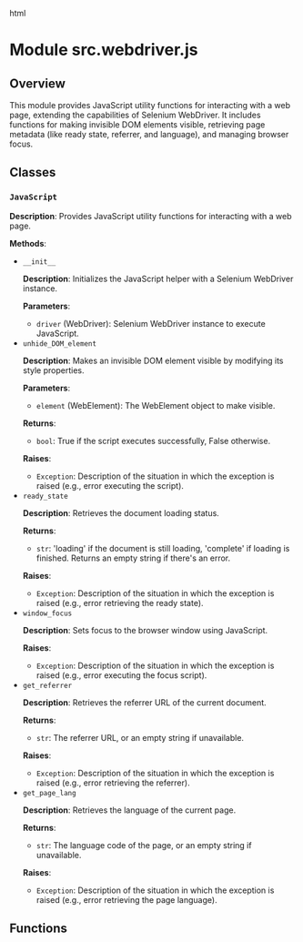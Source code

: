 html
<h1>Module src.webdriver.js</h1>

<h2>Overview</h2>
<p>This module provides JavaScript utility functions for interacting with a web page, extending the capabilities of Selenium WebDriver. It includes functions for making invisible DOM elements visible, retrieving page metadata (like ready state, referrer, and language), and managing browser focus.</p>

<h2>Classes</h2>

<h3><code>JavaScript</code></h3>

<p><strong>Description</strong>: Provides JavaScript utility functions for interacting with a web page.</p>

<p><strong>Methods</strong>:</p>
<ul>
  <li><code>__init__</code>
    <p><strong>Description</strong>: Initializes the JavaScript helper with a Selenium WebDriver instance.</p>
    <p><strong>Parameters</strong>:</p>
    <ul>
      <li><code>driver</code> (WebDriver): Selenium WebDriver instance to execute JavaScript.</li>
    </ul>
  </li>
  <li><code>unhide_DOM_element</code>
    <p><strong>Description</strong>: Makes an invisible DOM element visible by modifying its style properties.</p>
    <p><strong>Parameters</strong>:</p>
    <ul>
      <li><code>element</code> (WebElement): The WebElement object to make visible.</li>
    </ul>
    <p><strong>Returns</strong>:</p>
    <ul>
      <li><code>bool</code>: True if the script executes successfully, False otherwise.</li>
    </ul>
    <p><strong>Raises</strong>:</p>
    <ul>
      <li><code>Exception</code>: Description of the situation in which the exception is raised (e.g., error executing the script).</li>
    </ul>
  </li>
  <li><code>ready_state</code>
    <p><strong>Description</strong>: Retrieves the document loading status.</p>
    <p><strong>Returns</strong>:</p>
    <ul>
      <li><code>str</code>: 'loading' if the document is still loading, 'complete' if loading is finished. Returns an empty string if there's an error.</li>
    </ul>
    <p><strong>Raises</strong>:</p>
    <ul>
      <li><code>Exception</code>: Description of the situation in which the exception is raised (e.g., error retrieving the ready state).</li>
    </ul>
  </li>
  <li><code>window_focus</code>
    <p><strong>Description</strong>: Sets focus to the browser window using JavaScript.</p>
    <p><strong>Raises</strong>:</p>
    <ul>
      <li><code>Exception</code>: Description of the situation in which the exception is raised (e.g., error executing the focus script).</li>
    </ul>
  </li>
  <li><code>get_referrer</code>
    <p><strong>Description</strong>: Retrieves the referrer URL of the current document.</p>
    <p><strong>Returns</strong>:</p>
    <ul>
      <li><code>str</code>: The referrer URL, or an empty string if unavailable.</li>
    </ul>
    <p><strong>Raises</strong>:</p>
    <ul>
      <li><code>Exception</code>: Description of the situation in which the exception is raised (e.g., error retrieving the referrer).</li>
    </ul>
  </li>
  <li><code>get_page_lang</code>
    <p><strong>Description</strong>: Retrieves the language of the current page.</p>
    <p><strong>Returns</strong>:</p>
    <ul>
      <li><code>str</code>: The language code of the page, or an empty string if unavailable.</li>
    </ul>
    <p><strong>Raises</strong>:</p>
    <ul>
      <li><code>Exception</code>: Description of the situation in which the exception is raised (e.g., error retrieving the page language).</li>
    </ul>
  </li>
</ul>

<h2>Functions</h2>
<!-- No functions defined in this module -->